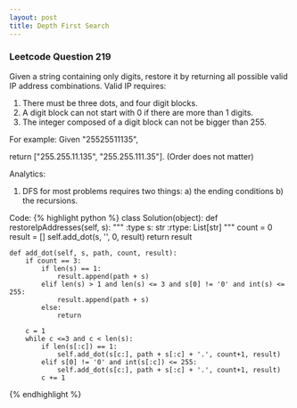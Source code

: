 ```yaml
---
layout: post
title: Depth First Search
---
```


### Leetcode Question 219
Given a string containing only digits, restore it by returning all possible valid IP address combinations. Valid IP requires:

1. There must be three dots, and four digit blocks.
2. A digit block can not start with 0 if there are more than 1 digits.
3. The integer composed of a digit block can not be bigger than 255.

For example: Given "25525511135",

return ["255.255.11.135", "255.255.111.35"]. (Order does not matter)

Analytics:

1. DFS for most problems requires two things: a) the ending conditions b) the recursions.

Code:
{% highlight python %}
class Solution(object):
    def restoreIpAddresses(self, s):
        """
        :type s: str
        :rtype: List[str]
        """
        count = 0
        result = []
        self.add_dot(s, '', 0, result)
        return result
    
    def add_dot(self, s, path, count, result):
        if count == 3:
            if len(s) == 1:
                result.append(path + s)
            elif len(s) > 1 and len(s) <= 3 and s[0] != '0' and int(s) <= 255:
                result.append(path + s)
            else:
                return
        
        c = 1
        while c <=3 and c < len(s):
            if len(s[:c]) == 1:
                self.add_dot(s[c:], path + s[:c] + '.', count+1, result)
            elif s[0] != '0' and int(s[:c]) <= 255:
                self.add_dot(s[c:], path + s[:c] + '.', count+1, result)
            c += 1
{% endhighlight %}
